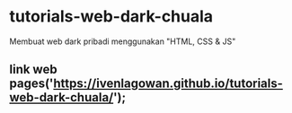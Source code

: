 # tutorials-web-dark-chuala

Membuat web dark pribadi menggunakan "HTML, CSS &amp; JS"


## link web pages('https://ivenlagowan.github.io/tutorials-web-dark-chuala/');
